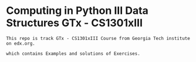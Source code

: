 # Computing in Python III Data Structures GTx - CS1301xIII

    This repo is track GTx - CS1301xIII Course from Georgia Tech institute on edx.org.
    
    which contains Examples and solutions of Exercises.